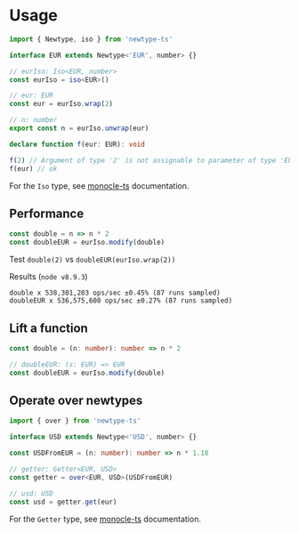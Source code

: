 # Usage

```ts
import { Newtype, iso } from 'newtype-ts'

interface EUR extends Newtype<'EUR', number> {}

// eurIso: Iso<EUR, number>
const eurIso = iso<EUR>()

// eur: EUR
const eur = eurIso.wrap(2)

// n: number
export const n = eurIso.unwrap(eur)

declare function f(eur: EUR): void

f(2) // Argument of type '2' is not assignable to parameter of type 'EUR'
f(eur) // ok
```

For the `Iso` type, see [monocle-ts](https://github.com/gcanti/monocle-ts) documentation.

## Performance

```ts
const double = n => n * 2
const doubleEUR = eurIso.modify(double)
```

Test `double(2)` vs `doubleEUR(eurIso.wrap(2))`

Results (`node v8.9.3`)

```
double x 538,301,203 ops/sec ±0.45% (87 runs sampled)
doubleEUR x 536,575,600 ops/sec ±0.27% (87 runs sampled)
```

## Lift a function

```ts
const double = (n: number): number => n * 2

// doubleEUR: (s: EUR) => EUR
const doubleEUR = eurIso.modify(double)
```

## Operate over newtypes

```ts
import { over } from 'newtype-ts'

interface USD extends Newtype<'USD', number> {}

const USDFromEUR = (n: number): number => n * 1.18

// getter: Getter<EUR, USD>
const getter = over<EUR, USD>(USDFromEUR)

// usd: USD
const usd = getter.get(eur)
```

For the `Getter` type, see [monocle-ts](https://github.com/gcanti/monocle-ts) documentation.
